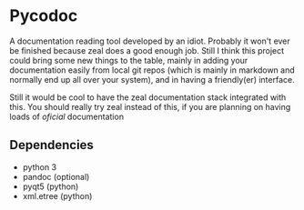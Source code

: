 # Pycodoc

A documentation reading tool developed by an idiot. Probably it won't ever be finished because zeal does a good enough job. Still I think this project could bring some new things to the table, mainly in adding your documentation easily from local git repos (which is mainly in markdown and normally end up all over your system), and in having a friendly(er) interface.

Still it would be cool to have the zeal documentation stack integrated with this. You should really try zeal instead of this, if you are planning on having loads of *oficial* documentation 

<!--## Features

* Tabbing and splitting
* History
* Customizable shortcuts
* Easily add new docs-->

## Dependencies

* python 3
* pandoc (optional)
* pyqt5 (python)
* xml.etree (python)
